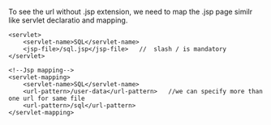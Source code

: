 To see the url without .jsp extension, we need to map the .jsp page similr like servlet declaratio and mapping.

 <!--Jsp file declaration-->
    <servlet>
        <servlet-name>SQL</servlet-name>
        <jsp-file>/sql.jsp</jsp-file>   //  slash / is mandatory
    </servlet>
    
    <!--Jsp mapping-->
    <servlet-mapping>
        <servlet-name>SQL</servlet-name>
        <url-pattern>/user-data</url-pattern>   //we can specify more than one url for same file
        <url-pattern>/sql</url-pattern>
    </servlet-mapping>